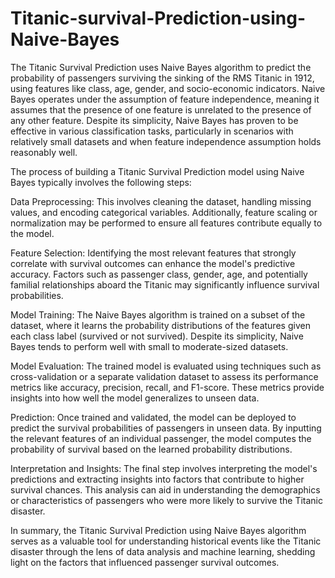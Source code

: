 # Titanic-survival-Prediction-using-Naive-Bayes
The Titanic Survival Prediction uses Naive Bayes algorithm to predict the probability of passengers surviving the sinking of the RMS Titanic in 1912, using features like class, age, gender, and socio-economic indicators.
Naive Bayes operates under the assumption of feature independence, meaning it assumes that the presence of one feature is unrelated to the presence of any other feature. Despite its simplicity, Naive Bayes has proven to be effective in various classification tasks, particularly in scenarios with relatively small datasets and when feature independence assumption holds reasonably well.

The process of building a Titanic Survival Prediction model using Naive Bayes typically involves the following steps:

Data Preprocessing: This involves cleaning the dataset, handling missing values, and encoding categorical variables. Additionally, feature scaling or normalization may be performed to ensure all features contribute equally to the model.

Feature Selection: Identifying the most relevant features that strongly correlate with survival outcomes can enhance the model's predictive accuracy. Factors such as passenger class, gender, age, and potentially familial relationships aboard the Titanic may significantly influence survival probabilities.

Model Training: The Naive Bayes algorithm is trained on a subset of the dataset, where it learns the probability distributions of the features given each class label (survived or not survived). Despite its simplicity, Naive Bayes tends to perform well with small to moderate-sized datasets.

Model Evaluation: The trained model is evaluated using techniques such as cross-validation or a separate validation dataset to assess its performance metrics like accuracy, precision, recall, and F1-score. These metrics provide insights into how well the model generalizes to unseen data.

Prediction: Once trained and validated, the model can be deployed to predict the survival probabilities of passengers in unseen data. By inputting the relevant features of an individual passenger, the model computes the probability of survival based on the learned probability distributions.

Interpretation and Insights: The final step involves interpreting the model's predictions and extracting insights into factors that contribute to higher survival chances. This analysis can aid in understanding the demographics or characteristics of passengers who were more likely to survive the Titanic disaster.

In summary, the Titanic Survival Prediction using Naive Bayes algorithm serves as a valuable tool for understanding historical events like the Titanic disaster through the lens of data analysis and machine learning, shedding light on the factors that influenced passenger survival outcomes.





